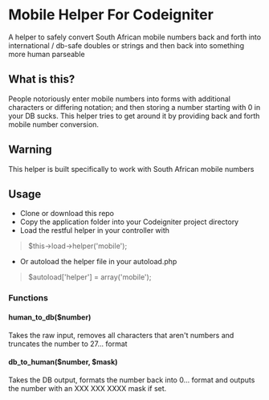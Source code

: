 # Mobile Helper For Codeigniter
A helper to safely convert South African mobile numbers back and forth into international / db-safe doubles or strings and then back into something more human parseable

## What is this?
People notoriously enter mobile numbers into forms with additional characters or differing notation; and then storing a number starting with 0 in your DB sucks. 
This helper tries to get around it by providing back and forth mobile number conversion.

## Warning
This helper is built specifically to work with South African mobile numbers

## Usage
* Clone or download this repo
* Copy the application folder into your Codeigniter project directory
* Load the restful helper in your controller with
> $this->load->helper('mobile');
* Or autoload the helper file in your autoload.php
> $autoload['helper'] = array('mobile');

### Functions
#### human_to_db($number)
Takes the raw input, removes all characters that aren't numbers and truncates the number to 27... format

#### db_to_human($number, $mask)
Takes the DB output, formats the number back into 0... format and outputs the number with an XXX XXX XXXX mask if set.
